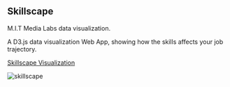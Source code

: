 ## Skillscape

M.I.T Media Labs data visualization.

A D3.js data visualization Web App, showing how the skills affects your job trajectory.

[Skillscape Visualization](https://iveltondequeiroz.github.io/skillscape/index.html)

![skillscape](skillscape.PNG)
